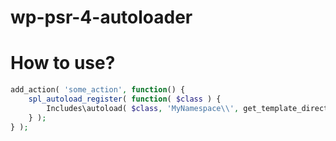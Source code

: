 # wp-psr-4-autoloader
# How to use?
```php
add_action( 'some_action', function() {
    spl_autoload_register( function( $class ) {
        Includes\autoload( $class, 'MyNamespace\\', get_template_directory() );
    } );
} );
```
